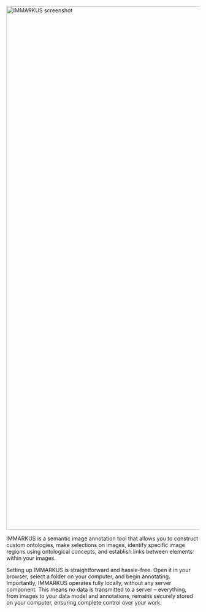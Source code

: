 <img width="1366" alt="IMMARKUS screenshot" src="https://github.com/rsimon/immarkus/assets/470971/6aa05112-e36b-4588-910f-81f9029f338e">

IMMARKUS is a semantic image annotation tool that allows you to construct custom ontologies, make selections on images, identify specific image regions using ontological concepts, and establish links between elements within your images.

Setting up IMMARKUS is straightforward and hassle-free. Open it in your browser, select a folder on your computer, and begin annotating. Importantly, IMMARKUS operates fully locally, without any server component. This means no data is transmitted to a server – everything, from images to your data model and annotations, remains securely stored on your computer, ensuring complete control over your work.
